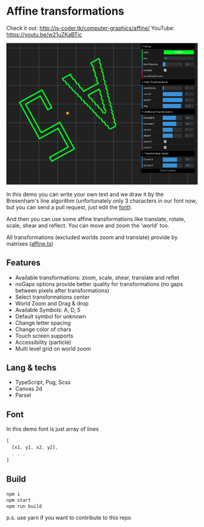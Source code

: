 # Affine transformations

Check it out: http://js-coder.tk/computer-graphics/affine/
YouTube: https://youtu.be/w21uZKaBTic

![The Example](./src/assets/affine.png)

In this demo you can write your own text and we draw it by the Bresenham's line algorithm (unfortunately only 3 characters in our font now, but you can send a pull request, just edit the [font](./src/font.json)).

And then you can use some affine transformations like translate, rotate, scale, shear and reflect.
You can move and zoom the 'world' too.

All transformations (excluded worlds zoom and translate) provide by matrixes ([affine.ts](./src/affine.ts))

## Features

- Available transformations: zoom, scale, shear, translate and reflet
- noGaps options provide better quality for transformations (no gaps between pixels after transformations)
- Select transformations center
- World Zoom and Drag & drop
- Available Symbols: A, D, 5
- Default symbol for unknown
- Change letter spacing
- Change color of chars
- Touch screen supports
- Accessibility (particle)
- Multi level grid on world zoom

## Lang & techs

- TypeScript, Pug, Scss
- Canvas 2d
- Parsel

## Font

In this demo font is just array of lines

```js
[
  [x1, y1, x2, y2],
  . . .
]
```

## Build

```console
npm i
npm start
npm run build
```

p.s. use yarn if you want to contribute to this repo
